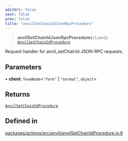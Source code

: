 ```yaml
---
editUrl: false
next: false
prev: false
title: "anvilSetChainIdJsonRpcProcedure"
---
```


> **anvilSetChainIdJsonRpcProcedure**(`client`): [`AnvilSetChainIdProcedure`](/reference/tevm/actions/type-aliases/anvilsetchainidprocedure/)

Request handler for anvil_setChainId JSON-RPC requests.

## Parameters

• **client**: `TevmNode`\<`"fork"` \| `"normal"`, `object`\>

## Returns

[`AnvilSetChainIdProcedure`](/reference/tevm/actions/type-aliases/anvilsetchainidprocedure/)

## Defined in

[packages/actions/src/anvil/anvilSetChainIdProcedure.js:9](https://github.com/evmts/tevm-monorepo/blob/main/packages/actions/src/anvil/anvilSetChainIdProcedure.js#L9)
